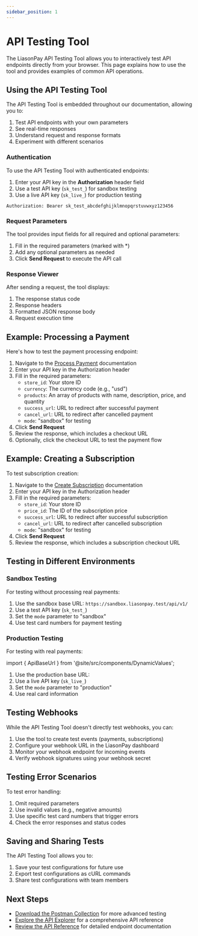 ```yaml
---
sidebar_position: 1
---
```


# API Testing Tool

The LiasonPay API Testing Tool allows you to interactively test API endpoints directly from your browser. This page explains how to use the tool and provides examples of common API operations.

## Using the API Testing Tool

The API Testing Tool is embedded throughout our documentation, allowing you to:

1. Test API endpoints with your own parameters
2. See real-time responses
3. Understand request and response formats
4. Experiment with different scenarios

### Authentication

To use the API Testing Tool with authenticated endpoints:

1. Enter your API key in the **Authorization** header field
2. Use a test API key (`sk_test_`) for sandbox testing
3. Use a live API key (`sk_live_`) for production testing

```http
Authorization: Bearer sk_test_abcdefghijklmnopqrstuvwxyz123456
```

### Request Parameters

The tool provides input fields for all required and optional parameters:

1. Fill in the required parameters (marked with \*)
2. Add any optional parameters as needed
3. Click **Send Request** to execute the API call

### Response Viewer

After sending a request, the tool displays:

1. The response status code
2. Response headers
3. Formatted JSON response body
4. Request execution time

## Example: Processing a Payment

Here's how to test the payment processing endpoint:

1. Navigate to the [Process Payment](/api-reference/payments/process-payment) documentation
2. Enter your API key in the Authorization header
3. Fill in the required parameters:
   - `store_id`: Your store ID
   - `currency`: The currency code (e.g., "usd")
   - `products`: An array of products with name, description, price, and quantity
   - `success_url`: URL to redirect after successful payment
   - `cancel_url`: URL to redirect after cancelled payment
   - `mode`: "sandbox" for testing
4. Click **Send Request**
5. Review the response, which includes a checkout URL
6. Optionally, click the checkout URL to test the payment flow

## Example: Creating a Subscription

To test subscription creation:

1. Navigate to the [Create Subscription](/api-reference/subscriptions/create-subscription) documentation
2. Enter your API key in the Authorization header
3. Fill in the required parameters:
   - `store_id`: Your store ID
   - `price_id`: The ID of the subscription price
   - `success_url`: URL to redirect after successful subscription
   - `cancel_url`: URL to redirect after cancelled subscription
   - `mode`: "sandbox" for testing
4. Click **Send Request**
5. Review the response, which includes a subscription checkout URL

## Testing in Different Environments

### Sandbox Testing

For testing without processing real payments:

1. Use the sandbox base URL: `https://sandbox.liasonpay.test/api/v1/`
2. Use a test API key (`sk_test_`)
3. Set the `mode` parameter to "sandbox"
4. Use test card numbers for payment testing

### Production Testing

For testing with real payments:

import { ApiBaseUrl } from '@site/src/components/DynamicValues';

1. Use the production base URL: <ApiBaseUrl />
2. Use a live API key (`sk_live_`)
3. Set the `mode` parameter to "production"
4. Use real card information

## Testing Webhooks

While the API Testing Tool doesn't directly test webhooks, you can:

1. Use the tool to create test events (payments, subscriptions)
2. Configure your webhook URL in the LiasonPay dashboard
3. Monitor your webhook endpoint for incoming events
4. Verify webhook signatures using your webhook secret

## Testing Error Scenarios

To test error handling:

1. Omit required parameters
2. Use invalid values (e.g., negative amounts)
3. Use specific test card numbers that trigger errors
4. Check the error responses and status codes

## Saving and Sharing Tests

The API Testing Tool allows you to:

1. Save your test configurations for future use
2. Export test configurations as cURL commands
3. Share test configurations with team members

## Next Steps

- [Download the Postman Collection](/interactive-tools/postman-collection) for more advanced testing
- [Explore the API Explorer](/interactive-tools/api-explorer) for a comprehensive API reference
- [Review the API Reference](/api-reference) for detailed endpoint documentation
